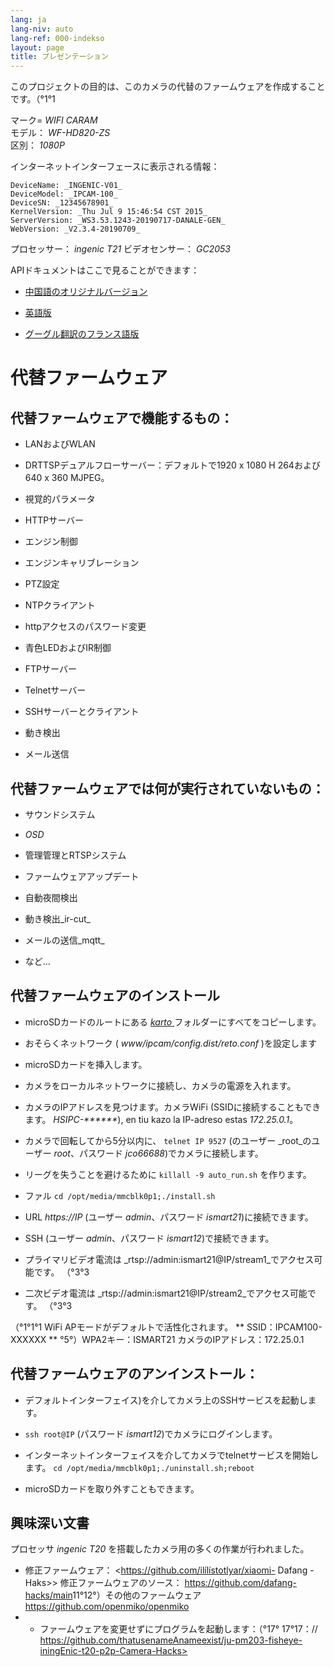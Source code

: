 ```yaml
---
lang: ja
lang-niv: auto
lang-ref: 000-indekso
layout: page
title: プレゼンテーション
---
```


このプロジェクトの目的は、このカメラの代替のファームウェアを作成することです。（°1°1

マーク= _WIFI CARAM_  
モデル： _WF-HD820-ZS_  
区別： _1080P_

インターネットインターフェースに表示される情報：
```
DeviceName: _INGENIC-V01_
DeviceModel: _IPCAM-100_
DeviceSN: _12345678901_
KernelVersion: _Thu Jul 9 15:46:54 CST 2015_
ServerVersion: _WS3.53.1243-20190717-DANALE-GEN_
WebVersion: _V2.3.4-20190709_
```

プロセッサー： _ingenic T21_
ビデオセンサー： _GC2053_

APIドキュメントはここで見ることができます：  
* [中国語のオリジナルバージョン](../zh/includes.zh/html/)


* [英語版](../en/includes.en/html/)


* [グーグル翻訳のフランス語版](../fr/includes.fr/html/)



# 代替ファームウェア

## 代替ファームウェアで機能するもの：

* LANおよびWLAN


* DRTTSPデュアルフローサーバー：デフォルトで1920 x 1080 H 264および640 x 360 MJPEG。


* 視覚的パラメータ


* HTTPサーバー


* エンジン制御


* エンジンキャリブレーション


* PTZ設定


* NTPクライアント


* httpアクセスのパスワード変更


* 青色LEDおよびIR制御


* FTPサーバー


* Telnetサーバー


* SSHサーバーとクライアント


* 動き検出


* メール送信



## 代替ファームウェアでは何が実行されていないもの：

* サウンドシステム


* _OSD_


* 管理管理とRTSPシステム


* ファームウェアアップデート


* 自動夜間検出


* 動き検出_ir-cut_


* メールの送信_mqtt_


* など...



## 代替ファームウェアのインストール

* microSDカードのルートにある [ _karto_ ](https://github.com/jmichault/ipcam-100/tree/master/karto) フォルダーにすべてをコピーします。


* おそらくネットワーク ( _www/ipcam/config.dist/reto.conf_ )を設定します


* microSDカードを挿入します。


* カメラをローカルネットワークに接続し、カメラの電源を入れます。


* カメラのIPアドレスを見つけます。カメラWiFi (SSIDに接続することもできます。 _HSIPC-******_), en tiu kazo la IP-adreso estas _172.25.0.1_。


* カメラで回転してから5分以内に、 `telnet IP 9527` (のユーザー _root_のユーザー _root_、パスワード _jco66688_)でカメラに接続します。


* リーグを失うことを避けるために `killall -9 auto_run.sh` を作ります。


* ファル `cd /opt/media/mmcblk0p1;./install.sh`


* URL _https://IP_ (ユーザー _admin_、パスワード _ismart21_)に接続できます。


* SSH (ユーザー _admin_、パスワード _ismart12_)で接続できます。


* プライマリビデオ電流は _rtsp://admin:ismart21@IP/stream1_でアクセス可能です。 （°3°3


* 二次ビデオ電流は _rtsp://admin:ismart21@IP/stream2_でアクセス可能です。 （°3°3


（°1°1°1 WiFi APモードがデフォルトで活性化されます。
** SSID：IPCAM100-XXXXXX
** °5°）WPA2キー：ISMART21
カメラのIPアドレス：172.25.0.1

## 代替ファームウェアのアンインストール：

* デフォルトインターフェイス)を介してカメラ上のSSHサービスを起動します。


*  `ssh root@IP` (パスワード _ismart12_)でカメラにログインします。


* インターネットインターフェイスを介してカメラでtelnetサービスを開始します。 `cd /opt/media/mmcblk0p1;./uninstall.sh;reboot`



* microSDカードを取り外すこともできます。



## 興味深い文書

プロセッサ _ingenic T20_ を搭載したカメラ用の多くの作業が行われました。
* 修正ファームウェア： <https://github.com/ilílístotlyar/xiaomi- Dafang -Haks>>
修正ファームウェアのソース： <https://github.com/dafang-hacks/main>11°12°）その他のファームウェア <https://github.com/openmiko/openmiko>
* * ファームウェアを変更せずにプログラムを起動します：（°17° 17°17：// https://github.com/thatusenameAnameexist/ju-pm203-fisheye-iningEnic-t20-p2p-Camera-Hacks>

